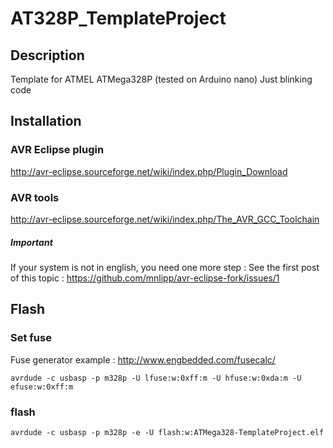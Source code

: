 # AT328P_TemplateProject

## Description
Template for ATMEL ATMega328P (tested on Arduino nano)
Just blinking code

## Installation
### AVR Eclipse plugin
http://avr-eclipse.sourceforge.net/wiki/index.php/Plugin_Download

### AVR tools
http://avr-eclipse.sourceforge.net/wiki/index.php/The_AVR_GCC_Toolchain

##### Important
If your system is not in english, you need one more step :
See the first post of this topic : https://github.com/mnlipp/avr-eclipse-fork/issues/1

## Flash
### Set fuse
Fuse generator example : http://www.engbedded.com/fusecalc/

    avrdude -c usbasp -p m328p -U lfuse:w:0xff:m -U hfuse:w:0xda:m -U efuse:w:0xff:m


### flash

    avrdude -c usbasp -p m328p -e -U flash:w:ATMega328-TemplateProject.elf

